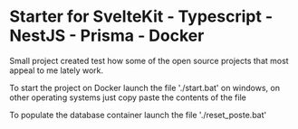 # Starter for SvelteKit - Typescript - NestJS - Prisma - Docker

Small project created test how some of the open source projects that most appeal to me lately work.

To start the project on Docker launch the file './start.bat' on windows, on other operating systems just copy paste the contents of the file

To populate the database container launch the file './reset_poste.bat'
